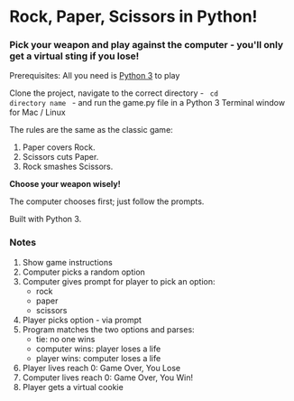 # Rock, Paper, Scissors in Python!

### Pick your weapon and play against the computer - you'll only get a virtual sting if you lose!

Prerequisites: All you need is [Python 3](https://www.python.org/download/releases/3.0) to play

Clone the project, navigate to the correct directory - <code> cd directory name </code> - and run the game.py file in a Python 3 Terminal window for Mac / Linux

The rules are the same as the classic game:  
1. Paper covers Rock.  
2. Scissors cuts Paper.  
3. Rock smashes Scissors.  

**Choose your weapon wisely!**

The computer chooses first; just follow the prompts.

Built with Python 3.

### Notes

1. Show game instructions
2. Computer picks a random option
3. Computer gives prompt for player to pick an option:
	- rock
	- paper
	- scissors
4. Player picks option - via prompt
5. Program matches the two options and parses:
	- tie: no one wins
	- computer wins: player loses a life
	- player wins: computer loses a life
6. Player lives reach 0: Game Over, You Lose
7. Computer lives reach 0: Game Over, You Win!
8. Player gets a virtual cookie